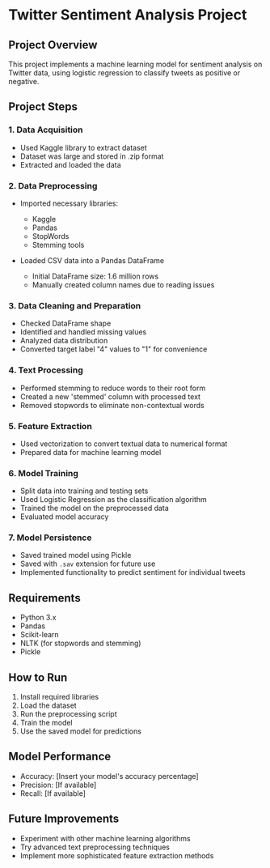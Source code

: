 # Twitter Sentiment Analysis Project

## Project Overview
This project implements a machine learning model for sentiment analysis on Twitter data, using logistic regression to classify tweets as positive or negative.

## Project Steps

### 1. Data Acquisition
- Used Kaggle library to extract dataset
- Dataset was large and stored in .zip format
- Extracted and loaded the data

### 2. Data Preprocessing
- Imported necessary libraries:
  - Kaggle
  - Pandas
  - StopWords
  - Stemming tools

- Loaded CSV data into a Pandas DataFrame
  - Initial DataFrame size: 1.6 million rows
  - Manually created column names due to reading issues

### 3. Data Cleaning and Preparation
- Checked DataFrame shape
- Identified and handled missing values
- Analyzed data distribution
- Converted target label "4" values to "1" for convenience

### 4. Text Processing
- Performed stemming to reduce words to their root form
- Created a new 'stemmed' column with processed text
- Removed stopwords to eliminate non-contextual words

### 5. Feature Extraction
- Used vectorization to convert textual data to numerical format
- Prepared data for machine learning model

### 6. Model Training
- Split data into training and testing sets
- Used Logistic Regression as the classification algorithm
- Trained the model on the preprocessed data
- Evaluated model accuracy

### 7. Model Persistence
- Saved trained model using Pickle
- Saved with `.sav` extension for future use
- Implemented functionality to predict sentiment for individual tweets

## Requirements
- Python 3.x
- Pandas
- Scikit-learn
- NLTK (for stopwords and stemming)
- Pickle

## How to Run
1. Install required libraries
2. Load the dataset
3. Run the preprocessing script
4. Train the model
5. Use the saved model for predictions

## Model Performance
- Accuracy: [Insert your model's accuracy percentage]
- Precision: [If available]
- Recall: [If available]

## Future Improvements
- Experiment with other machine learning algorithms
- Try advanced text preprocessing techniques
- Implement more sophisticated feature extraction methods
